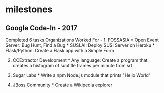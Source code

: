 # milestones
## Google Code-In - 2017
   Completed 6 tasks
   Organizations Worked For - 
    1. FOSSASIA
     * Open Event Server: Bug Hunt, Find a Bug
     * SUSI.AI: Deploy SUSI Server on Heroku
     * Flask/Python: Create a Flask app with a Simple Form

   2. CCExtractor Development
    * Any language: Create a program that creates a histogram of subtitle frames per minute from srt

   3. Sugar Labs
    * Write a npm Node.js module that prints "Hello World"

   4. JBoss Community
    * Create a Wikipedia explorer


